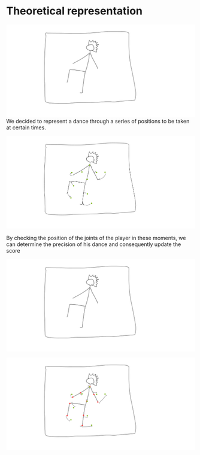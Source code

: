 # Theoretical representation

![](./imgs/dancer.png)
We decided to represent a dance through a series of positions to be taken at certain times.

![](./imgs/expected.png)

By checking the position of the joints of the player in these moments, we can determine the precision of his dance and consequently update the score



![](imgs/dancer.png)

![](./imgs/diffs.png)